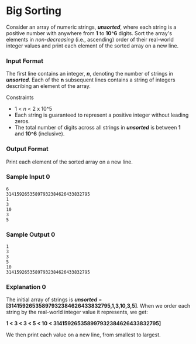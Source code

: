 # Big Sorting

Consider an array of numeric strings, ***unsorted***, where each string is a positive number with anywhere from **1** to **10^6** digits. Sort the array's elements in *non-decreasing* (i.e., ascending) order of their real-world integer values and print each element of the sorted array on a new line.

### Input Format

The first line contains an integer, ***n***, denoting the number of strings in ***unsorted***. 
Each of the **n** subsequent lines contains a string of integers describing an element of the array.

Constraints

* 1 < *n* < 2 x 10^5
* Each string is guaranteed to represent a positive integer without leading zeros.
* The total number of digits across all strings in ***unsorted*** is between **1** and **10^6** (inclusive).

### Output Format

Print each element of the sorted array on a new line.

### Sample Input 0

    6
    31415926535897932384626433832795
    1
    3
    10
    3
    5
    
### Sample Output 0

    1
    3
    3
    5
    10
    31415926535897932384626433832795

### Explanation 0

The initial array of strings is ***unsorted*** = **[31415926535897932384626433832795,1,3,10,3,5]**. When we order each string by the real-world integer value it represents, we get:

**1 < 3 < 3 < 5 < 10 < 314159265358997932384626433832795]**

We then print each value on a new line, from smallest to largest.